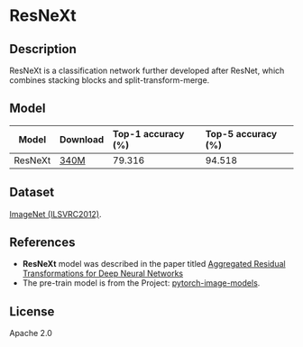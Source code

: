 <!--- SPDX-License-Identifier: Apache-2.0 -->

# ResNeXt

## Description

ResNeXt is a classification network further developed after ResNet, which combines stacking blocks and split-transform-merge.

## Model

|Model            |Download                                       |Top-1 accuracy (%) |Top-5 accuracy (%) |
|-----------------|:----------------------------------------------|:------------------|:------------------|
| ResNeXt         | [340M](resnext101_32x8d_traced.pt)            | 79.316            | 94.518            |

## Dataset

[ImageNet (ILSVRC2012)](http://www.image-net.org/challenges/LSVRC/2012/).

## References

* **ResNeXt** model was described in the paper titled [Aggregated Residual Transformations for Deep Neural Networks](https://arxiv.org/abs/1611.05431)
* The pre-train model is from the Project: [pytorch-image-models](https://github.com/rwightman/pytorch-image-models).

## License

Apache 2.0
